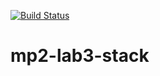 [![Build Status](https://travis-ci.org/DPAKOLLIA/mp2-lab3-Stack.svg?branch=main)](https://travis-ci.org/DPAKOLLIA/mp2-lab3-Stack)

# mp2-lab3-stack 
